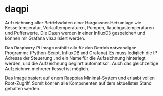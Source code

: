# daqpi
Aufzeichnung aller Betriebsdaten einer Hargassner-Heizanlage wie Kesseltemperatur, Vorlauftemperaturen, Pumpen, Rauchgastemperaturen und Pufferwerte. Die Daten werden in einer InfluxDB gespeichert und können mit Grafana visualisiert werden.

Das Raspberry Pi Image enthält alle für den Betrieb notwendigen Programme (Python-Script, InfluxDB und Grafana). Es muss lediglich die IP Adresse der Steuerung und ein Name für die Aufzeichnung hinterlegt werden, und die Aufzeichnung beginnt automatisch. Auch das gleichzeitige Aufzeichnen mehrerer Kessel ist möglich.

Das Image basiert auf einem Raspbian Minimal-System und erlaubt vollen Root-Zugriff. Somit können alle Komponenten auf dem aktuellsten Stand gehalten werden.
